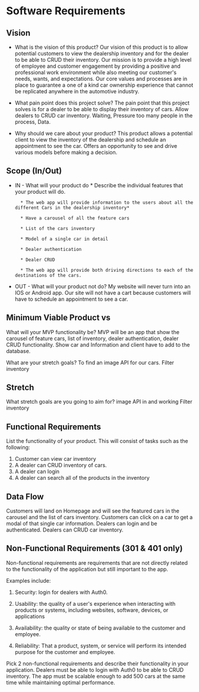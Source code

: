 # Software Requirements

## Vision

* What is the vision of this product?
    Our vision of this product is to allow potential customers to view the dealership inventory and for the dealer to be able to CRUD their inventory.
    Our mission is to provide a high level of employee and customer engagement by providing a positive and professional work environment while also meeting our customer's needs, wants, and expectations. Our core values and processes are in place to guarantee a one of a kind car ownership experience that cannot be replicated anywhere in the automotive industry.

* What pain point does this project solve?
    The pain point that this project solves is for a dealer to be able to display their inventory of cars. Allow dealers to CRUD car inventory.
    Waiting, Pressure too many people in the process, Data.

* Why should we care about your product?
    This product allows a potential client to view the inventory of the dealership and schedule an appointment to see the car.
    Offers an opportunity to see and drive various models before making a decision.

## Scope (In/Out)

* IN - What will your product do
      * Describe the individual features that your product will do.

        * The web app will provide information to the users about all the different Cars in the dealership inventory*
          
        * Have a carousel of all the feature cars
         
        * List of the cars inventory
         
        * Model of a single car in detail
         
        * Dealer authentication 
         
        * Dealer CRUD
          
        * The web app will provide both driving directions to each of the destinations of the cars.

* OUT - What will your product not do?
          My website will never turn into an IOS or Android app.
          Our site will not have a cart because customers will have to schedule an appointment to see a car.

## Minimum Viable Product vs

What will your MVP functionality be?
    MVP will be an app that show the carousel of feature cars, list of inventory, dealer authentication, dealer CRUD functionality.
    Show car and Information and client have to add to the database.

What are your stretch goals?
    To find an image API for our cars.
    Filter inventory

## Stretch
  
  What stretch goals are you going to aim for?
  image API in and working
  Filter inventory

## Functional Requirements

List the functionality of your product. This will consist of tasks such as the following:
  
  1. Customer can view car inventory  
  2. A dealer can CRUD inventory of cars.
  3. A dealer can login
  4. A dealer can search all of the products in the inventory

## Data Flow

Customers will land on Homepage and will see the featured cars in the carousel and the list of cars inventory. Customers can click on a car to get a modal of that single car information. Dealers can login and be authenticated. Dealers can CRUD car inventory.

## Non-Functional Requirements (301 & 401 only)

Non-functional requirements are requirements that are not directly related to the functionality of the application but still important to the app.

Examples include:
  
  1. Security: login for dealers with Auth0.

  2. Usability:  the quality of a user's experience when interacting with products or systems, including websites, software, devices, or applications

  3. Availability: the quality or state of being available to the customer and employee.

  4. Reliability:  That a product, system, or service will perform its intended purpose for the customer and employee.

Pick 2 non-functional requirements and describe their functionality in your application.
    Dealers must be able to login with Auth0 to be able to CRUD inventory.
    The app must be scalable enough to add 500 cars at the same time while maintaining optimal performance.
